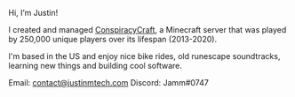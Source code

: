 Hi, I’m Justin! 

I created and managed [ConspiracyCraft](https://conspiracycraft.net), a Minecraft server that was played by 250,000 unique players over its lifespan (2013-2020).

I'm based in the US and enjoy nice bike rides, old runescape soundtracks, learning new things and building cool software.

Email: contact@justinmtech.com
Discord: Jamm#0747

<!---
justinmtech/justinmtech is a ✨ special ✨ repository because its `README.md` (this file) appears on your GitHub profile.
You can click the Preview link to take a look at your changes.
--->
